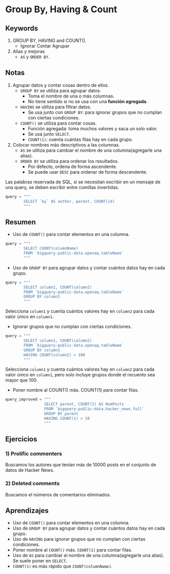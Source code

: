 # Group By, Having & Count

## Keywords

1. GROUP BY, HAVING and COUNT().
    * Ignorar Contar Agrupar
2. Alias y mejoras
    * `AS` y `ORDER BY`.

## Notas

1. Agrupar datos y contar cosas dentro de ellos.
   * `GROUP BY` se utiliza para agrupar datos.
     * Toma el nombre de una o más columnas.
     * No tiene sentido si no se usa con una **función agregada**.
   * `HAVING` se utiliza para filtrar datos.
     * Se usa junto con `GROUP BY`: para ignorar grupos que no cumplan con ciertas condiciones.
   * `COUNT()` se utiliza para contar cosas.
     * Función agregada: toma muchos valores y saca un solo valor.
     * Se usa junto `SELECT`.
     * `COUNT(1)`: cuenta cuántas filas hay en cada grupo.
2. Colocar nombres más descriptivos a las columnas.
   * `AS` se utiliza para cambiar el nombre de una columna(agregarle una alias).
   * `ORDER BY` se utiliza para ordenar los resultados.
     * Por defecto, ordena de forma ascendente.
     * Se puede usar `DESC` para ordenar de forma descendente.

Las palabras reservada de SQL, si se necesitan escribir en un mensaje de una query, se deben escribir entre comillas invertidas.

```python
query = """
        SELECT `by` AS author, parent, COUNT(id)
        """
```

## Resumen

* Uso de `COUNT()` para contar elementos en una columna.

```python
query = """
        SELECT COUNT(columnName)
        FROM `bigquery-public-data.openaq.tableName`
        """
```

* Uso de `GROUP BY` para agrupar datos y contar cuántos datos hay en cada grupo.

```python
query = """
        SELECT column1, COUNT(column2)
        FROM `bigquery-public-data.openaq.tableName`
        GROUP BY column1
        """
```

Selecciona `column1` y cuenta cuántos valores hay en `column2` para cada valor único en `column1`.

* Ignorar grupos que no cumplan con ciertas condiciones.

```python
query = """
        SELECT column1, COUNT(column2)
        FROM `bigquery-public-data.openaq.tableName`
        GROUP BY column1
        HAVING COUNT(column2) > 100
        """
```

Selecciona `column1` y cuenta cuántos valores hay en `column2` para cada valor único en `column1`, pero solo incluye grupos donde el recuento sea mayor que 100.

* Poner nombre al COUNT() más. COUNT(1) para contar filas.

```python
query_improved = """
                 SELECT parent, COUNT(1) AS NumPosts
                 FROM `bigquery-public-data.hacker_news.full`
                 GROUP BY parent
                 HAVING COUNT(1) > 10
                 """
```

## Ejercicios

### 1) Prolific commenters

Buscamos los autores que tenían más de 10000 posts en el conjunto de datos de Hacker News.

### 2) Deleted comments

Buscamos el números de comentarios eliminados.

## Aprendizajes

* Uso de `COUNT()` para contar elementos en una columna.
* Uso de `GROUP BY` para agrupar datos y contar cuántos datos hay en cada grupo.
* Uso de `HAVING` para ignorar grupos que no cumplan con ciertas condiciones.
* Poner nombre al `COUNT()` más. `COUNT(1)` para contar filas.
* Uso de `AS` para cambiar el nombre de una columna(agregarle una alias). Se suele poner en `SELECT`.
* `COUNT(1)` es más rápido que `COUNT(columnName)`.
